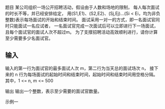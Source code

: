 题目
某公司组织一场公开招聘活动，假设由于人数和场地的限制，
每人每次面试的时长不等，并已经安排给定，
用(S1,E1)、(S2,E2)、(Sj,Ej)…(Si < Ei，均为非负整数)表示每场面试的开始和结束时间。
面试采用一对一的方式，即一名面试官同时只能面试一名应试者，
一名面试官完成一次面试后可以立即进行下一场面试，且每个面试官的面试人次不超过m。
为了支撑招聘活动高效顺利进行，请你计算至少需要多少名面试官。

## 输入
输入的第一行为面试官的最多面试人次 m，第二行为当天总的面试场次 n，
接下来的 n 行为每场面试的起始时间和结束时间，起始时间和结束时间用空格分隔。
其中，1 <= n, m <= 500

输出
输出一个整数，表示至少需要的面试官数量。

示例一


